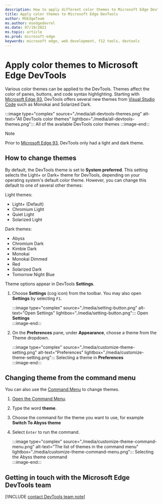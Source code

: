 ```yaml
---
description: How to apply different color themes to Microsoft Edge DevTools.
title: Apply color themes to Microsoft Edge DevTools
author: MSEdgeTeam
ms.author: msedgedevrel
ms.date: 07/19/2021
ms.topic: article
ms.prod: microsoft-edge
keywords: microsoft edge, web development, f12 tools, devtools
---
```

# Apply color themes to Microsoft Edge DevTools  

Various color themes can be applied to the DevTools. Themes affect the color of panes, buttons, and code syntax highlighting. Starting with [Microsoft Edge 93][WhatsNew93], DevTools offers several new themes from [Visual Studio Code][VSCode] such as Monokai and Solarized Dark.  

:::image type="complex" source="./media/all-devtools-themes.png" alt-text="All DevTools color themes" lightbox="./media/all-devtools-themes.png":::
   All of the available DevTools color themes 
:::image-end:::  

> [!NOTE]
> Prior to [Microsoft Edge 93][WhatsNew93], DevTools only had a light and dark theme.  

## How to change themes  

By default, the DevTools theme is set to **System preferred**. This setting selects the Light+ or Dark+ theme for DevTools, depending on your operating system's default color theme. However, you can change this default to one of several other themes:  

Light themes:  
- Light+ (Default)  
- Chromium Light  
- Quiet Light  
- Solarized Light  

Dark themes:  
- Abyss  
- Chromium Dark  
- Kimbie Dark  
- Monokai  
- Monokai Dimmed  
- Red  
- Solarized Dark  
- Tomorrow Night Blue  

Theme options appear in DevTools **Settings**.

1.  Choose **Settings** (cog icon) from the toolbar.  You may also open **Settings** by selecting `F1`.  

    :::image type="complex" source="./media/setting-button.png" alt-text="Open Settings" lightbox="./media/setting-button.png":::
       Open **Settings**  
    :::image-end:::  

1.  On the **Preferences** pane,  under **Appearance**, choose a theme from the Theme dropdown.  
    
    :::image type="complex" source="./media/customize-theme-setting.png" alt-text="Preferences" lightbox="./media/customize-theme-setting.png":::
       Selecting a theme in **Preferences**  
    :::image-end:::  

## Changing theme from the command menu  

You can also use the [Command Menu][DevtoolsCommandMenu] to change themes.  

1.  [Open the Command Menu][DevtoolsCommandMenu].  
1.  Type the word **theme**.
1.  Choose the command for the theme you want to use, for example **Switch To Abyss theme**
1.  Select `Enter` to run the command.  
    
    :::image type="complex" source="./media/customize-theme-command-menu.png" alt-text="The list of themes in the command menu" lightbox="./media/customize-theme-command-menu.png":::
       Selecting the Abyss theme command  
    :::image-end:::  

## Getting in touch with the Microsoft Edge DevTools team  

[!INCLUDE [contact DevTools team note](../includes/contact-devtools-team-note.md)]  

<!-- links -->  

[DevtoolsCommandMenu]: ../command-menu/index.md "Command Menu | Microsoft Docs"  
[WhatsNew93]: ../whats-new/2021/07/devtools.md "What's New In DevTools (Microsoft Edge 93) | Microsoft Docs"  
[VSCode]: https://code.visualstudio.com  